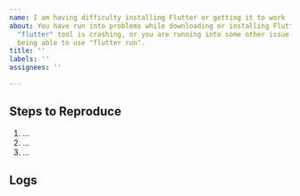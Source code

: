 ```yaml
---
name: I am having difficulty installing Flutter or getting it to work
about: You have run into problems while downloading or installing Flutter, or the
  "flutter" tool is crashing, or you are running into some other issue before even
  being able to use "flutter run".
title: ''
labels: ''
assignees: ''

---
```


<!-- Thank you for using Flutter!

     If you are looking for support, please check out our documentation
     or consider asking a question on Stack Overflow:
      * https://flutter.dev/
      * https://api.flutter.dev/
      * https://stackoverflow.com/questions/tagged/flutter?sort=frequent

     If you have found a bug or if our documentation doesn't have an answer
     to what you're looking for, then fill out the template below. Please read
     our guide to filing a bug first: https://flutter.dev/docs/resources/bug-reports
-->

## Steps to Reproduce

<!-- Please tell us exactly how to reproduce the problem you are running into. -->

1. ...
2. ...
3. ...

## Logs

<!--
      Include the full logs of the commands you are running between the lines
      with the backticks below. If you are running any "flutter" commands,
      please include the output of running them with "--verbose"; for example,
      the output of running "flutter --verbose create foo".
-->

```
```

<!-- If possible, paste the output of running `flutter doctor -v` here. -->

```
```
